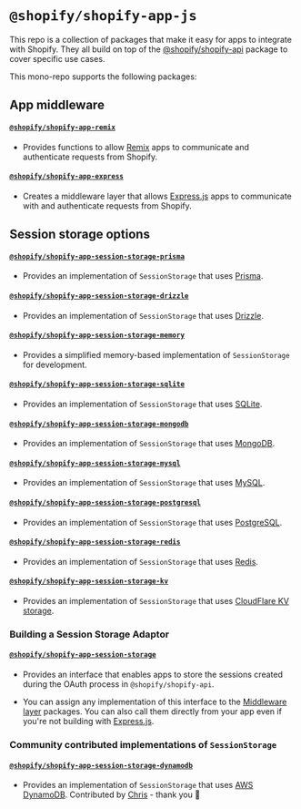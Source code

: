 # `@shopify/shopify-app-js`

This repo is a collection of packages that make it easy for apps to integrate with Shopify.
They all build on top of the [@shopify/shopify-api](https://github.com/aShopify/shopify-app-js) package to cover specific use cases.

This mono-repo supports the following packages:

## App middleware

#### [`@shopify/shopify-app-remix`](./packages/apps/shopify-app-remix)

- Provides functions to allow [Remix](https://remix.run) apps to communicate and authenticate requests from Shopify.

#### [`@shopify/shopify-app-express`](./packages/apps/shopify-app-express)

- Creates a middleware layer that allows [Express.js](https://expressjs.com) apps to communicate with and authenticate requests from Shopify.

## Session storage options

#### [`@shopify/shopify-app-session-storage-prisma`](./packages/session-storage/shopify-app-session-storage-prisma)

- Provides an implementation of `SessionStorage` that uses [Prisma](https://www.prisma.io/).

#### [`@shopify/shopify-app-session-storage-drizzle`](./packages/session-storage/shopify-app-session-storage-drizzle)

- Provides an implementation of `SessionStorage` that uses [Drizzle](https://orm.drizzle.team/).

#### [`@shopify/shopify-app-session-storage-memory`](./packages/session-storage/shopify-app-session-storage-memory)

- Provides a simplified memory-based implementation of `SessionStorage` for development.

#### [`@shopify/shopify-app-session-storage-sqlite`](./packages/session-storage/shopify-app-session-storage-sqlite)

- Provides an implementation of `SessionStorage` that uses [SQLite](https://www.sqlite.org).

#### [`@shopify/shopify-app-session-storage-mongodb`](./packages/session-storage/shopify-app-session-storage-mongodb)

- Provides an implementation of `SessionStorage` that uses [MongoDB](https://www.mongodb.com/home).

#### [`@shopify/shopify-app-session-storage-mysql`](./packages/session-storage/shopify-app-session-storage-mysql)

- Provides an implementation of `SessionStorage` that uses [MySQL](https://www.mysql.com).

#### [`@shopify/shopify-app-session-storage-postgresql`](./packages/session-storage/shopify-app-session-storage-postgresql)

- Provides an implementation of `SessionStorage` that uses [PostgreSQL](https://www.postgresql.org).

#### [`@shopify/shopify-app-session-storage-redis`](./packages/session-storage/shopify-app-session-storage-redis)

- Provides an implementation of `SessionStorage` that uses [Redis](https://redis.io).

#### [`@shopify/shopify-app-session-storage-kv`](./packages/session-storage/shopify-app-session-storage-kv)

- Provides an implementation of `SessionStorage` that uses [CloudFlare KV storage](https://www.cloudflare.com/products/workers-kv).

### Building a Session Storage Adaptor

#### [`@shopify/shopify-app-session-storage`](./packages/session-storage/shopify-app-session-storage)

- Provides an interface that enables apps to store the sessions created during the OAuth process in `@shopify/shopify-api`.

- You can assign any implementation of this interface to the [Middleware layer](#app-middleware) packages. You can also call them directly from your app even if you're not building with [Express.js](https://expressjs.com).

### Community contributed implementations of `SessionStorage`

#### [`@shopify/shopify-app-session-storage-dynamodb`](./packages/session-storage/shopify-app-session-storage-dynamodb)

- Provides an implementation of `SessionStorage` that uses [AWS DynamoDB](https://aws.amazon.com/dynamodb/). Contributed by [Chris](https://github.com/zirkelc) - thank you :clap:
